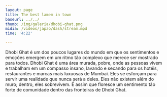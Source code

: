 ```yaml
---
layout: page
title: The best lamem in town
baseurl: ../../
thumb: /img/galeria/dhobi-ghat.png
midia: /videos/japao/dash/stream.mpd
time: '4:22'

---
```


Dhobi Ghat é um dos poucos lugares do mundo em que os sentimentos e emoções emergem em um ritmo tão complexo que merece ser mostrado para todos. Dhobi Ghat é uma área murada, pobre, onde as pessoas vivem e trabalham em um compasso insano, lavando e secando para os hotéis, restaurantes e marcas mais luxuosas de Mumbai. Eles se esforçam para servir uma realidade que nunca será a deles. Eles não existem além do muro; dentro, eles sobrevivem. É assim que floresce um sentimento tão forte de comunidade dentro das fronteiras de Dhobi Ghat.
